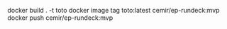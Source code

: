 docker build . -t toto
docker image tag toto:latest cemir/ep-rundeck:mvp
docker push cemir/ep-rundeck:mvp 